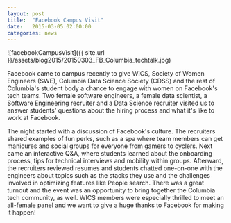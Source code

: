 ```yaml
---
layout: post
title:  "Facebook Campus Visit"
date:   2015-03-05 02:00:00
categories: news
---
```


![facebookCampusVisit]({{ site.url }}/assets/blog2015/20150303_FB_Columbia_techtalk.jpg)
<!---![Hello World!]({{ site.url }}/assets/blog2015/20150130_temboo_group.jpg)-->

Facebook came to campus recently to give WICS, Society of Women Engineers (SWE), Columbia Data Science Society (CDSS) and the rest of Columbia's student body a chance to engage with women on Facebook's tech teams. Two female software engineers, a female data scientist, a Software Engineering recruiter and a Data Science recruiter visited us to answer students' questions about the hiring process and what it's like to work at Facebook.

The night started with a discussion of Facebook's culture. The recruiters shared examples of fun perks, such as a spa where team members can get manicures and social groups for everyone from gamers to cyclers. Next came an interactive Q&A, where students learned about the onboarding process, tips for technical interviews and mobility within groups. Afterward, the recruiters reviewed resumes and students chatted one-on-one with the engineers about topics such as the stacks they use and the challenges involved in optimizing features like People search. There was a great turnout and the event was an opportunity to bring together the Columbia tech community, as well. WICS members were especially thrilled to meet an all-female panel and we want to give a huge thanks to Facebook for making it happen!
